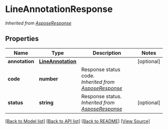 # LineAnnotationResponse


*Inherited from [AsposeResponse](AsposeResponse.md)*
## Properties
Name | Type | Description | Notes
------------ | ------------- | ------------- | -------------
**annotation** | [**LineAnnotation**](LineAnnotation.md) |  | [optional]
**code** | **number** | Response status code.<br />*Inherited from [AsposeResponse](AsposeResponse.md)* | 
**status** | **string** | Response status.<br />*Inherited from [AsposeResponse](AsposeResponse.md)* | [optional]

[[Back to Model list]](../README.md#documentation-for-models) [[Back to API list]](../README.md#documentation-for-api-endpoints) [[Back to README]](../README.md) [[View Source]](../src/models/lineAnnotationResponse.ts)

